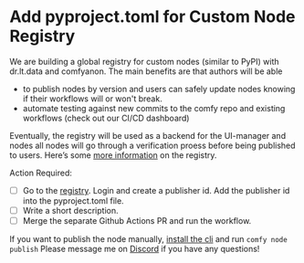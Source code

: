 # Add pyproject.toml for Custom Node Registry

We are building a global registry for custom nodes (similar to PyPI) with dr.lt.data and comfyanon. The main benefits are that authors will be able

- to publish nodes by version and users can safely update nodes knowing if their workflows will or won't break. 
- automate testing against new commits to the comfy repo and existing workflows (check out our CI/CD dashboard)

Eventually, the registry will be used as a backend for the UI-manager and nodes all nodes will go through a verification proess before being published to users. Here’s some [more information](https://comfydocs.org/registry/overview#introduction) on the registry.

Action Required:

- [ ] Go to the [registry](https://comfyregistry.org/). Login and create a publisher id. Add the publisher id into the pyproject.toml file.
- [ ] Write a short description.
- [ ] Merge the separate Github Actions PR and run the workflow.

If you want to publish the node manually, [install the cli](https://comfydocs.org/comfy-cli/getting-started#install-cli) and run `comfy node publish`
Please message me on [Discord](https://discord.com/invite/comfyorg) if you have any questions!

